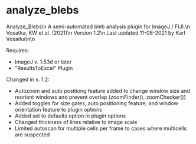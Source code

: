 # analyze_blebs

Analyze_Blebs\n
A semi-automated bleb analysis plugin for ImageJ / FIJI.\n
Vosatka, KW et al. (2021)\n
Version 1.2\n
Last updated 11-08-2021 by Karl Vosatka\n\n

Requires:
- ImageJ v. 1.53d or later
- "ResultsToExcel" Plugin

Changed in v. 1.2:
- Autozoom and auto positiong feature added to change window size and reorient windows and prevent overlap (zoomFinder(), zoomChecker())
- Added toggles for size gates, auto positioning feature, and window orientation feature to plugin options
- Added set to defaults option in plugin options
- Changed thickness of lines relative to image scale
- Limited autoscan for multiple cells per frame to cases where multicells are suspected

